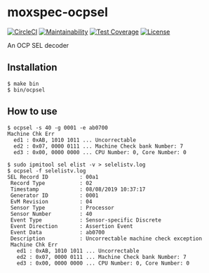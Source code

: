 moxspec-ocpsel
===

[![CircleCI](https://circleci.com/gh/actapio/moxspec-ocpsel.svg?style=shield&circle-token=461cacb242f68ee6efb7ec5b15b7b2984ccdd49a461cacb242f68ee6efb7ec5b15b7b2984ccdd49a)](https://circleci.com/gh/actapio/moxspec-occpsel)
[![Maintainability](https://api.codeclimate.com/v1/badges/95c9c7e8b41f759331d0/maintainability)](https://codeclimate.com/repos/6023e424911fcc41ac002f11/maintainability)
[![Test Coverage](https://api.codeclimate.com/v1/badges/95c9c7e8b41f759331d0/test_coverage)](https://codeclimate.com/repos/6023e424911fcc41ac002f11/test_coverage)
[![License](https://img.shields.io/badge/License-Apache%202.0-blue.svg)](https://opensource.org/licenses/Apache-2.0)

An OCP SEL decoder

## Installation

```
$ make bin
$ bin/ocpsel
```

## How to use

```
$ ocpsel -s 40 -g 0001 -e ab0700 
Machine Chk Err
  ed1 : 0xAB, 1010 1011 ... Uncorrectable
  ed2 : 0x07, 0000 0111 ... Machine Check bank Number: 7
  ed3 : 0x00, 0000 0000 ... CPU Number: 0, Core Number: 0
```

```
$ sudo ipmitool sel elist -v > selelistv.log
$ ocpsel -f selelistv.log
SEL Record ID          : 00a1
 Record Type           : 02
 Timestamp             : 08/08/2019 10:37:17
 Generator ID          : 0001
 EvM Revision          : 04
 Sensor Type           : Processor
 Sensor Number         : 40
 Event Type            : Sensor-specific Discrete
 Event Direction       : Assertion Event
 Event Data            : ab0700
 Description           : Uncorrectable machine check exception
 Machine Chk Err
   ed1 : 0xAB, 1010 1011 ... Uncorrectable
   ed2 : 0x07, 0000 0111 ... Machine Check bank Number: 7
   ed3 : 0x00, 0000 0000 ... CPU Number: 0, Core Number: 0
```
